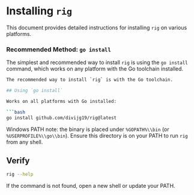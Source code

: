 # Installing `rig`

This document provides detailed instructions for installing `rig` on various platforms.

### Recommended Method: `go install`

The simplest and recommended way to install `rig` is using the `go install` command, which works on any platform with the Go toolchain installed.

```bash
The recommended way to install `rig` is with the Go toolchain.

## Using `go install`

Works on all platforms with Go installed:

```bash
go install github.com/divijg19/rig@latest
```

Windows PATH note: the binary is placed under `%GOPATH%\\bin` (or `%USERPROFILE%\\go\\bin`). Ensure this directory is on your PATH to run `rig` from any shell.

## Verify

```bash
rig --help
```

If the command is not found, open a new shell or update your PATH.
